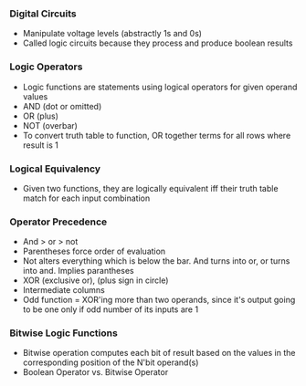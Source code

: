 ### Digital Circuits
- Manipulate voltage levels (abstractly 1s and 0s)
- Called logic circuits because they process and produce boolean results

### Logic Operators
- Logic functions are statements using logical operators for given operand values
- AND (dot or omitted)
- OR (plus)
- NOT (overbar)
- To convert truth table to function, OR together terms for all rows where result is 1

### Logical Equivalency
- Given two functions, they are logically equivalent iff their truth table match for each input combination

### Operator Precedence
- And > or > not
- Parentheses force order of evaluation
- Not alters everything which is below the bar. And turns into or, or turns into and. Implies parantheses
- XOR (exclusive or), (plus sign in circle)
- Intermediate columns 
- Odd function = XOR'ing more than two operands, since it's output going to be one only if odd number of its inputs are 1

### Bitwise Logic Functions
- Bitwise operation computes each bit of result based on the values in the corresponding position of the N'bit operand(s)
- Boolean Operator vs. Bitwise Operator